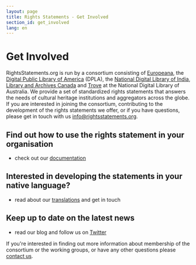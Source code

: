 ```yaml
---
layout: page
title: Rights Statements - Get Involved
section_id: get_involved
lang: en
---
```


# Get Involved

RightsStatements.org is run by a consortium consisting of [Europeana](http://europeana.eu/), the [Digital Public Library of America](http://dp.la/) (DPLA), the [National Digital Library of India](https://ndl.iitkgp.ac.in), [Library and Archives Canada](https://www.bac-lac.gc.ca/eng/about-us/Pages/national-heritage-digitization-strategy.aspx) and [Trove](https://trove.nla.gov.au) at the National Digital Library of Australia. We  provide  a set of standardized rights statements that answers the needs of cultural heritage institutions and aggregators across the globe. If you are interested in joining the consortium, contributing to the development of the rights statements we offer, or if you have questions, please get in touch with us [info@rightsstatements.org](mailto:info@rightsstatements.org).

## Find out how to use the rights statement in your organisation

- check out our [documentation](http://rightsstatements.org/en/documentation/)

## Interested in developing the statements in your native language?

- read about our [translations](http://rightsstatements.org/en/documentation/translations.html) and get in touch

## Keep up to date on the latest news

- read our blog and follow us on [Twitter](https://twitter.com/rightsstmts)

If you're interested in finding out more information about membership of the consortium or the working groups, or have any other questions please [contact us](mailto:info@rightsstatements.org).

